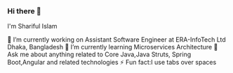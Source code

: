 ### Hi there 👋

I'm Shariful Islam

 🔭 I’m currently working on Assistant Software Engineer at ERA-InfoTech Ltd
      Dhaka, Bangladesh
 🌱 I’m currently learning Microservices Architecture 
 👯 Ask me about anything related to  Core Java,Java Struts, Spring Boot,Angular and related technologies
 ⚡ Fun fact:I use tabs over spaces

